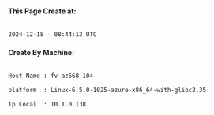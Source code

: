 
   
#### This Page Create at:

```bash

2024-12-18 - 08:44:13 UTC

```

#### Create By Machine:

```bash

Host Name : fv-az568-104

platform  : Linux-6.5.0-1025-azure-x86_64-with-glibc2.35

Ip Local  : 10.1.0.138

```

